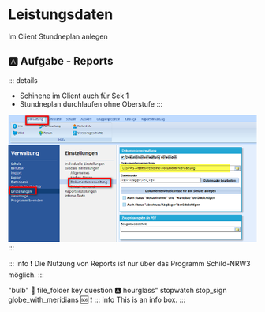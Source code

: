 # Leistungsdaten 
Im Client Stundneplan anlegen


## :a: Aufgabe - Reports



 ::: details
  * Schinene im Client auch für Sek 1
  * Stundneplan durchlaufen ohne Oberstufe
 :::

![Report-Reiter](./graphics/vonS2nachS3_uebersicht_schueler_test.png)  
:::
     
::: info 
:exclamation: Die Nutzung von Reports ist nur über das Programm Schild-NRW3 möglich.
:::


"bulb"
:mag_right:
file_folder
key
question
:a:
hourglass"
stopwatch
stop_sign
globe_with_meridians
:sos:
:exclamation:
::: info
This is an info box.
:::



